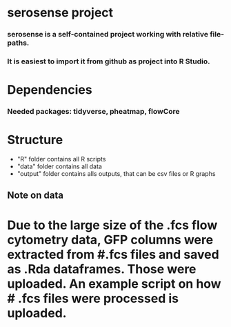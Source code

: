 # serosense project

### serosense is a self-contained project working with relative file-paths.
### It is easiest to import it from github as project into R Studio.

# Dependencies
### Needed packages: tidyverse, pheatmap, flowCore


# Structure
* "R" folder contains all R scripts
* "data" folder contains all data
* "output" folder contains alls outputs, that can be csv files or R graphs


## Note on data
# Due to the large size of the .fcs flow cytometry data, GFP columns were extracted from #.fcs files and saved as .Rda dataframes. Those were uploaded. An example script on how # .fcs files were processed is uploaded.



